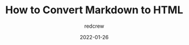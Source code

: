 ---
author: redcrew
date: 2022-01-26
publisher: lireodesigns
tags:
  - markdown
  - html
  - conversion
target_url: https://www.lireo.com/how-to-convert-markdown-to-html/
title: How to Convert Markdown to HTML
---